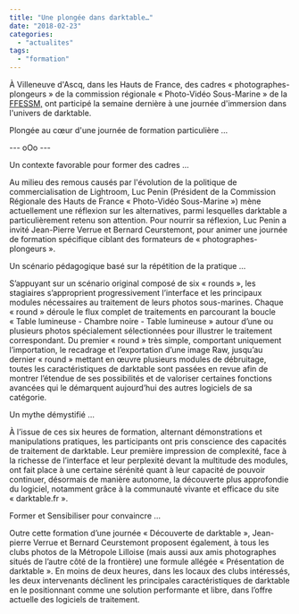 ```yaml
---
title: "Une plongée dans darktable…"
date: "2018-02-23"
categories: 
  - "actualites"
tags: 
  - "formation"
---
```


À Villeneuve d'Ascq, dans les Hauts de France, des cadres « photographes-plongeurs » de la commission régionale « Photo-Vidéo Sous-Marine » de la [FFESSM,](https://fr.wikipedia.org/wiki/F%C3%A9d%C3%A9ration_fran%C3%A7aise_d'%C3%A9tudes_et_de_sports_sous-marins) ont participé la semaine dernière à une journée d'immersion dans l'univers de darktable.

Plongée au cœur d'une journée de formation particulière …

\--- oOo ---

Un contexte favorable pour former des cadres …

Au milieu des remous causés par l'évolution de la politique de commercialisation de Lightroom, Luc Penin (Président de la Commission Régionale des Hauts de France « Photo-Vidéo Sous-Marine ») mène actuellement une réflexion sur les alternatives, parmi lesquelles darktable a particulièrement retenu son attention. Pour nourrir sa réflexion, Luc Penin a invité Jean-Pierre Verrue et Bernard Ceurstemont, pour animer une journée de formation spécifique ciblant des formateurs de « photographes-plongeurs ».

Un scénario pédagogique basé sur la répétition de la pratique …

S’appuyant sur un scénario original composé de six « rounds », les stagiaires s’approprient progressivement l’interface et les principaux modules nécessaires au traitement de leurs photos sous-marines. Chaque « round » déroule le flux complet de traitements en parcourant la boucle « Table lumineuse - Chambre noire - Table lumineuse » autour d’une ou plusieurs photos spécialement sélectionnées pour illustrer le traitement correspondant. Du premier « round » très simple, comportant uniquement l’importation, le recadrage et l’exportation d’une image Raw, jusqu’au dernier « round » mettant en œuvre plusieurs modules de débruitage, toutes les caractéristiques de darktable sont passées en revue afin de montrer l’étendue de ses possibilités et de valoriser certaines fonctions avancées qui le démarquent aujourd’hui des autres logiciels de sa catégorie.

Un mythe démystifié …

À l’issue de ces six heures de formation, alternant démonstrations et manipulations pratiques, les participants ont pris conscience des capacités de traitement de darktable. Leur première impression de complexité, face à la richesse de l’interface et leur perplexité devant la multitude des modules, ont fait place à une certaine sérénité quant à leur capacité de pouvoir continuer, désormais de manière autonome, la découverte plus approfondie du logiciel, notamment grâce à la communauté vivante et efficace du site « darktable.fr ».

Former et Sensibiliser pour convaincre …

Outre cette formation d’une journée « Découverte de darktable », Jean-pierre Verrue et Bernard Ceurstemont proposent également, à tous les clubs photos de la Métropole Lilloise (mais aussi aux amis photographes situés de l’autre côté de la frontière) une formule allégée « Présentation de darktable ». En moins de deux heures, dans les locaux des clubs intéressés, les deux intervenants déclinent les principales caractéristiques de darktable en le positionnant comme une solution performante et libre, dans l’offre actuelle des logiciels de traitement.[](#sdfootnote1anc)
